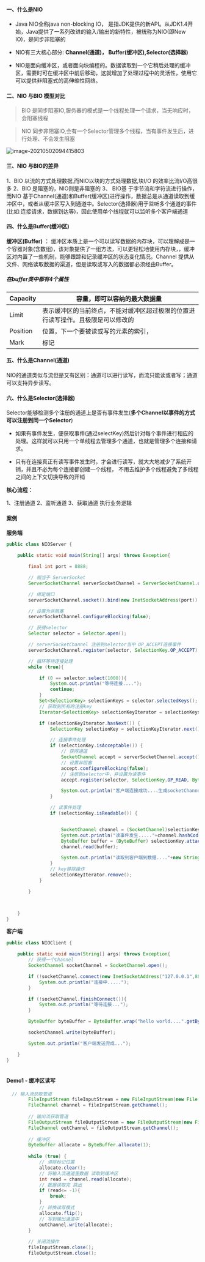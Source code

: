 #### 一、什么是NIO

- Java NIO全称java non-blocking IO， 是指JDK提供的新API。从JDK1.4开始，Java提供了一系列改进的输入/输出的新特性，被统称为NIO(即New IO)，是同步非阻塞的

-  NIO有三大核心部分: **Channel(通道)， Buffer(缓冲区),Selector(选择器)**

- NIO是面向缓冲区，或者面向块编程的。数据读取到一个它稍后处理的缓冲区，需要时可在缓冲区中前后移动，这就增加了处理过程中的灵活性，使用它可以提供非阻塞式的高伸缩性网络。

#### 二、NIO 与BIO 模型对比

> BIO 是同步阻塞IO,服务器的模式是一个线程处理一个请求，当无响应时，会阻塞线程

> NIO 同步非阻塞IO,会有一个Selector管理多个线程，当有事件发生后，进行处理、不会发生阻塞

![image-20210502094415803](https://gitee.com/liuzihao169/pic/raw/master/image/20210502094420.png)

#### 三、NIO 与BIO的差异

1、BIO 以流的方式处理数据,而NIO以块的方式处理数据,块I/O 的效率比流I/O高很多
2、BIO 是阻塞的，NIO则是非阻塞的
3、 BIO基 于字节流和字符流进行操作，而NIO 基于Channel(通道)和Buffer(缓冲区)进行操作，数据总是从通道读取到缓冲区中，或者从缓冲区写入到通道中。Selector(选择器)用于监听多个通道的事件(比如:连接请求，数据到达等)，因此使用单个线程就可以监听多个客户端通道

#### 四、什么是Buffer(缓冲区)

**缓冲区(Buffer)**  ： 缓冲区本质上是一个可以读写数据的内存块，可以理解成是一个容器对象(含数组)，该对象提供了一组方法，可以更轻松地使用内存块，，缓冲区对内置了一些机制，能够跟踪和记录缓冲区的状态变化情况。Channel 提供从文件、网络读取数据的渠道，但是读取或写入的数据都必须经由Buffer。

##### 在buffer类中都有4个属性

| Capacity | 容量，即可以容纳的最大数据量                                 |
| -------- | ------------------------------------------------------------ |
| Limit    | 表示缓冲区的当前终点，不能对缓冲区超过极限的位置进行读写操作。且极限是可以修改的 |
| Position | 位置，下一个要被读或写的元素的索引，                         |
| Mark     | 标记                                                         |

#### 五、什么是Channel(通道)

NIO的通道类似与流但是又有区别：通道可以进行读写，而流只能读或者写；通道可以支持异步读写。

#### 六、什么是Selector(选择器)

Selector能够检测多个注册的通道上是否有事件发生(**多个Channel以事件的方式可以注册到同一个Selector**)

- 如果有事件发生，便获取事件(通过selectKey)然后针对每个事件进行相应的处理。这样就可以只用一个单线程去管理多个通道，也就是管理多个连接和请求。

- 只有在连接真正有读写事件发生时，才会进行读写，就大大地减少了系统开销，并且不必为每个连接都创建一个线程， 不用去维护多个线程避免了多线程之间的上下文切换导致的开销

**核心流程：**

1、注册通道  2、监听通道 3、获取通道 执行业务逻辑

#### 案例

**服务端**

```java
public class NIOServer {

    public static void main(String[] args) throws Exception{

        final int port = 8888;

        // 相当于 ServerSocket
        ServerSocketChannel serverSocketChannel = ServerSocketChannel.open();

        // 绑定端口
        serverSocketChannel.socket().bind(new InetSocketAddress(port));

        // 设置为非阻塞
        serverSocketChannel.configureBlocking(false);

        // 获得selector
        Selector selector = Selector.open();

        // serverSocketChannel 注册到selector当中 OP_ACCEPT连接事件
        serverSocketChannel.register(selector, SelectionKey.OP_ACCEPT);

        // 循环等待连接处理
        while (true){

            if (0 == selector.select(1000)){
                System.out.println("等待连接....");
                continue;
            }
            Set<SelectionKey> selectionKeys = selector.selectedKeys();
            // 获取到所有的注册key
            Iterator<SelectionKey> selectionKeyIterator = selectionKeys.iterator();

            if (selectionKeyIterator.hasNext()) {
                SelectionKey selectionKey = selectionKeyIterator.next();

                // 连接事件处理
                if (selectionKey.isAcceptable()) {
                    // 获得通道
                    SocketChannel accept = serverSocketChannel.accept();
                    // 设置非阻塞
                    accept.configureBlocking(false);
                    // 注册到selector中，并设置为读事件
                    accept.register(selector, SelectionKey.OP_READ, ByteBuffer.allocate(1024));

                    System.out.println("客户端连接成功....生成socketChannel" + accept.hashCode());
                }

                // 读事件处理
                if (selectionKey.isReadable()) {


                    SocketChannel channel = (SocketChannel)selectionKey.channel();
                    System.out.println("读事件发生....."+channel.hashCode());
                    ByteBuffer buffer = (ByteBuffer) selectionKey.attachment();
                    channel.read(buffer);

                    System.out.println("读取到客户端到数据...."+new String(buffer.array()));
                }
                // key移除操作
                selectionKeyIterator.remove();
            }

        }



    }
}
```



**客户端**

```java
public class NIOClient {

    public static void main(String[] args) throws Exception{
        // 获得一个Channel
        SocketChannel socketChannel = SocketChannel.open();

        if (!socketChannel.connect(new InetSocketAddress("127.0.0.1",8888))) {
            System.out.println("连接中.....");
        }

        if (!socketChannel.finishConnect()){
            System.out.println("等待连接...");
        }

        ByteBuffer byteBuffer = ByteBuffer.wrap("hello world....".getBytes());

        socketChannel.write(byteBuffer);

        System.out.println("客户端发送完成...");

    }
}
    
```





#### Demo1 - 缓冲区读写

```java
  // 输入流获取管道
        FileInputStream fileInputStream = new FileInputStream(new File("/Users/liuzihao/Downloads/niofile.txt"));
        FileChannel channel = fileInputStream.getChannel();
        
        // 输出流获取管道
        FileOutputStream fileOutputStream = new FileOutputStream(new File("/Users/liuzihao/Downloads/niofile1.txt"));
        FileChannel outChannel = fileOutputStream.getChannel();
        
        // 缓冲区
        ByteBuffer allocate = ByteBuffer.allocate(1);
        
        while (true) {
            // 清除标记位置
            allocate.clear();
            // 将输入流通道里数据 读取到缓冲区
            int read = channel.read(allocate);
            // 数据读取完 跳出
            if (read<= -1){
                break;
            }
            // 转换读写模式
            allocate.flip();
            // 写到输出通道中
            outChannel.write(allocate);
        }
        
        // 关闭流操作
        fileInputStream.close();
        fileOutputStream.close();
```

